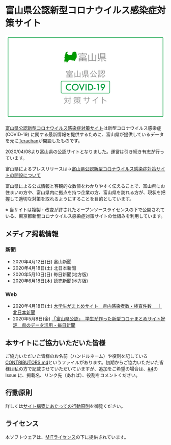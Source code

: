 ﻿# 富山県公認新型コロナウイルス感染症対策サイト

![](https://raw.githubusercontent.com/Terachan0117/covid19-toyama/development/static/ogp.png)

[富山県公認新型コロナウイルス感染症対策サイト](https://stopcovid19-toyama.netlify.com/)は新型コロナウイルス感染症 (COVID-19) に関する最新情報を提供するために、富山県が提供しているデータを元に[Terachan](https://tera-chan.com)が開設したものです。

2020/04/08より富山県の公認サイトとなりました。運営は引き続き有志が行っています。

富山県によるプレスリリースは→[富山県公認新型コロナウイルス感染症対策サイトの開設について](http://www.pref.toyama.jp/cms_sec/1205/kj00021845.html)

富山県による公式情報と客観的な数値をわかりやすく伝えることで、富山県にお住まいの方や、富山県内に拠点を持つ企業の方、富山県を訪れる方が、現状を把握して適切な対策を取れるようにすることを目的としています。

※ 当サイトは複製・改変が許されたオープンソースライセンスの下で公開されている、東京都新型コロナウイルス感染症対策サイトの仕組みを利用しています。

## メディア掲載情報
### 新聞
* 2020年4月12日(日) 富山新聞
* 2020年4月18日(土) 北日本新聞
* 2020年5月10日(日) 毎日新聞(地方版)
* 2020年6月18日(木) 読売新聞(地方版)
### Web
* 2020年4月18日(土)  [大学生がまとめサイト　県内感染者数・検査件数　 ｜ 北日本新聞](https://this.kiji.is/623990071830168673)
* 2020年5月8日(金)  [「富山県公認」　学生が作った新型コロナまとめサイト好評　県のデータ活用 - 毎日新聞](https://mainichi.jp/articles/20200508/k00/00m/040/308000c)

## 本サイトにご協力いただいた皆様
ご協力いただいた皆様のお名前（ハンドルネーム）や役割を記している[CONTRIBUTORS.md](./CONTRIBUTORS.md)というファイルがあります。初期からご協力いただいた皆様は私の方で記載させていただいていますが、追加をご希望の場合は、[#4](https://github.com/Terachan0117/covid19-toyama/issues/4)の Issue に、掲載名、リンク先（あれば）、役割をコメントください。

## 行動原則
詳しくは[サイト構築にあたっての行動原則](./CODE_OF_CONDUCT.md)を御覧ください。

## ライセンス
本ソフトウェアは、[MITライセンス](./LICENSE.txt)の下に提供されています。
